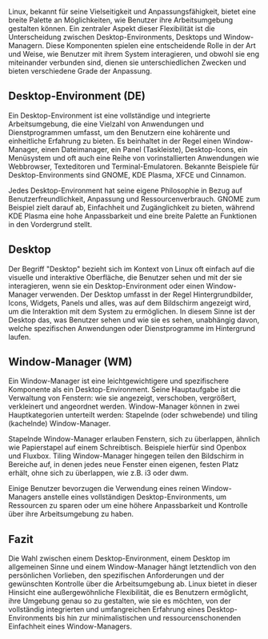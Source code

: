 Linux, bekannt für seine Vielseitigkeit und Anpassungsfähigkeit, bietet eine breite Palette an Möglichkeiten, wie Benutzer ihre Arbeitsumgebung gestalten können. Ein zentraler Aspekt dieser Flexibilität ist die Unterscheidung zwischen Desktop-Environments, Desktops und Window-Managern. Diese Komponenten spielen eine entscheidende Rolle in der Art und Weise, wie Benutzer mit ihrem System interagieren, und obwohl sie eng miteinander verbunden sind, dienen sie unterschiedlichen Zwecken und bieten verschiedene Grade der Anpassung.

## Desktop-Environment (DE)

Ein Desktop-Environment ist eine vollständige und integrierte Arbeitsumgebung, die eine Vielzahl von Anwendungen und Dienstprogrammen umfasst, um den Benutzern eine kohärente und einheitliche Erfahrung zu bieten. Es beinhaltet in der Regel einen Window-Manager, einen Dateimanager, ein Panel (Taskleiste), Desktop-Icons, ein Menüsystem und oft auch eine Reihe von vorinstallierten Anwendungen wie Webbrowser, Texteditoren und Terminal-Emulatoren. Bekannte Beispiele für Desktop-Environments sind GNOME, KDE Plasma, XFCE und Cinnamon.

Jedes Desktop-Environment hat seine eigene Philosophie in Bezug auf Benutzerfreundlichkeit, Anpassung und Ressourcenverbrauch. GNOME zum Beispiel zielt darauf ab, Einfachheit und Zugänglichkeit zu bieten, während KDE Plasma eine hohe Anpassbarkeit und eine breite Palette an Funktionen in den Vordergrund stellt.

## Desktop

Der Begriff "Desktop" bezieht sich im Kontext von Linux oft einfach auf die visuelle und interaktive Oberfläche, die Benutzer sehen und mit der sie interagieren, wenn sie ein Desktop-Environment oder einen Window-Manager verwenden. Der Desktop umfasst in der Regel Hintergrundbilder, Icons, Widgets, Panels und alles, was auf dem Bildschirm angezeigt wird, um die Interaktion mit dem System zu ermöglichen. In diesem Sinne ist der Desktop das, was Benutzer sehen und wie sie es sehen, unabhängig davon, welche spezifischen Anwendungen oder Dienstprogramme im Hintergrund laufen.

## Window-Manager (WM)

Ein Window-Manager ist eine leichtgewichtigere und spezifischere Komponente als ein Desktop-Environment. Seine Hauptaufgabe ist die Verwaltung von Fenstern: wie sie angezeigt, verschoben, vergrößert, verkleinert und angeordnet werden. Window-Manager können in zwei Hauptkategorien unterteilt werden: Stapelnde (oder schwebende) und tiling (kachelnde) Window-Manager.

Stapelnde Window-Manager erlauben Fenstern, sich zu überlappen, ähnlich wie Papierstapel auf einem Schreibtisch. Beispiele hierfür sind Openbox und Fluxbox. Tiling Window-Manager hingegen teilen den Bildschirm in Bereiche auf, in denen jedes neue Fenster einen eigenen, festen Platz erhält, ohne sich zu überlappen, wie z.B. i3 oder dwm.

Einige Benutzer bevorzugen die Verwendung eines reinen Window-Managers anstelle eines vollständigen Desktop-Environments, um Ressourcen zu sparen oder um eine höhere Anpassbarkeit und Kontrolle über ihre Arbeitsumgebung zu haben.

## Fazit

Die Wahl zwischen einem Desktop-Environment, einem Desktop im allgemeinen Sinne und einem Window-Manager hängt letztendlich von den persönlichen Vorlieben, den spezifischen Anforderungen und der gewünschten Kontrolle über die Arbeitsumgebung ab. Linux bietet in dieser Hinsicht eine außergewöhnliche Flexibilität, die es Benutzern ermöglicht, ihre Umgebung genau so zu gestalten, wie sie es möchten, von der vollständig integrierten und umfangreichen Erfahrung eines Desktop-Environments bis hin zur minimalistischen und ressourcenschonenden Einfachheit eines Window-Managers.
